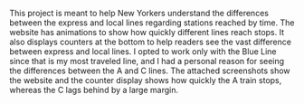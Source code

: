 This project is meant to help New Yorkers understand the differences between the express and local lines regarding stations reached by time. The website has animations to show how quickly different lines reach stops. It also displays counters at the bottom to help readers see the vast difference between express and local lines. I opted to work only with the Blue Line since that is my most traveled line, and I had a personal reason for seeing the differences between the A and C lines. The attached screenshots show the website and the counter display shows how quickly the A train stops, whereas the C lags behind by a large margin.


